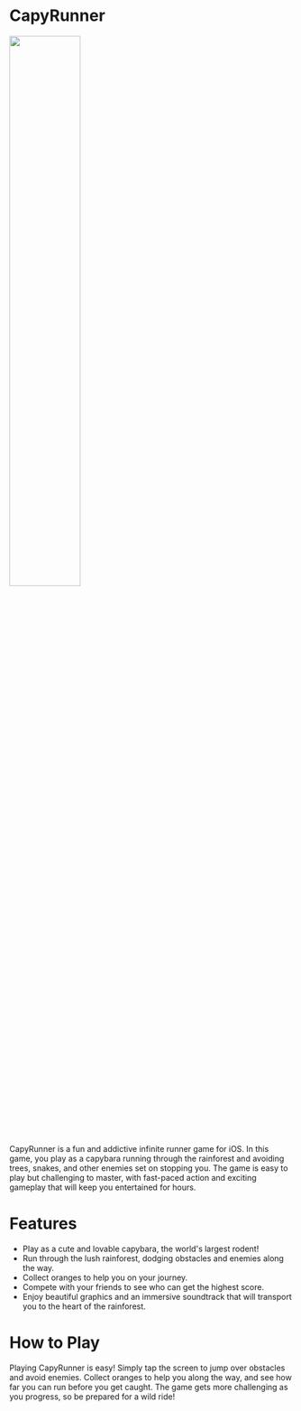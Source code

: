 # CapyRunner 

<img src= "https://user-images.githubusercontent.com/76632760/224878638-67dd2e93-8457-4b97-98cb-6e3360b0c91e.png" width=50%>

CapyRunner is a fun and addictive infinite runner game for iOS. In this game, you play as a capybara running through the rainforest and avoiding trees, snakes, and other enemies set on stopping you. The game is easy to play but challenging to master, with fast-paced action and exciting gameplay that will keep you entertained for hours.

# Features

- Play as a cute and lovable capybara, the world's largest rodent!
- Run through the lush rainforest, dodging obstacles and enemies along the way.
- Collect oranges to help you on your journey.
- Compete with your friends to see who can get the highest score.
- Enjoy beautiful graphics and an immersive soundtrack that will transport you to the heart of the rainforest.

# How to Play

Playing CapyRunner is easy! Simply tap the screen to jump over obstacles and avoid enemies. Collect oranges to help you along the way, and see how far you can run before you get caught. The game gets more challenging as you progress, so be prepared for a wild ride!

